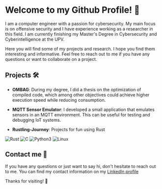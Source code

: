 # Welcome to my Github Profile! 🚀

I am a computer engineer with a passion for cybersecurity. My main focus is on offensive security and I have experience working as a researcher in this field. I am currently finishing my Master's Degree in Cybersecurity and Cyberintelligence at the UPV.

Here you will find some of my projects and research. I hope you find them interesting and informative. Feel free to reach out to me if you have any questions or want to collaborate on a project.

## Projects 🛠

- **OMBAG**: During my degree, I did a thesis on the optimization of compiled code, which among other objectives could achieve higher execution speed while reducing consumption.


- **MQTT Sensor Emulator**: I developed a small application that emulates sensors in an MQTT environment. This can be useful for testing and debugging IoT systems.

- **Rustling-Journey**: Projects for fun using Rust

![Rust](https://img.shields.io/badge/-Rust-000000?style=flat&logo=rust)
![C](https://img.shields.io/badge/-C-000000?style=flat&logo=c)
![Python3](https://img.shields.io/badge/-Python3-000000?style=flat&logo=python)
![Linux](https://img.shields.io/badge/-Linux-000000?style=flat&logo=linux)

## Contact me 📱

If you have any questions or just want to say hi, don't hesitate to reach out to me. You can find my contact information on my [LinkedIn profile](https://www.linkedin.com/in/sergio-benlloch-l%C3%B3pez-a606621b5/)

Thanks for visiting! 🙏
